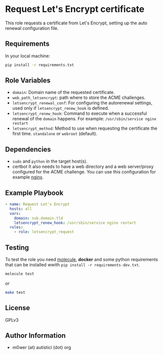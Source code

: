 # Request Let's Encrypt certificate

This role requests a certificate from Let's Encrypt, setting up the auto
renewal configuration file.

## Requirements

In your local machine:

```bash
pip install -r requirements.txt
```

## Role Variables

* `domain`: Domain name of the requested certificate.
* `web_path_letsencrypt`: path where to store the ACME challenges.
* `letsencrypt_renewal_conf`: For configuring the autorenewal settings, used
   only if `letsencrypt_renew_hook` is defined.
* `letsencrypt_renew_hook`: Command to execute when a successful renewal of the
   `domain` happens. For example: `/usr/sbin/service nginx restart`
* `letsencrypt_method`: Method to use when requesting the certificate the first
   time. `standalone` or `webroot` (default).

## Dependencies

* `sudo` and `python` in the target host(s).
* certbot
  It also needs to have a web directory and a web server/proxy configured for the
  ACME challenge. You can use this configuration for example
  [nginx](https://www.nginx.com/blog/free-certificates-lets-encrypt-and-nginx/).

## Example Playbook

```yaml
- name: Request Let's Encrypt
  hosts: all
  vars:
    domain: sub.domain.tld
    letsencrypt_renew_hook: /usr/sbin/service nginx restart
  roles:
    - role: letsencrypt_request
```

## Testing

To test the role you need [molecule](http://molecule.readthedocs.io/en/latest/),
**docker** and some python requirements that can be installed wwith
`pip install -r requirements-dev.txt`.

```bash
molecule test
```

or

```bash
make test
```

## License

GPLv3

## Author Information

* m0wer (at) autistici (dot) org
